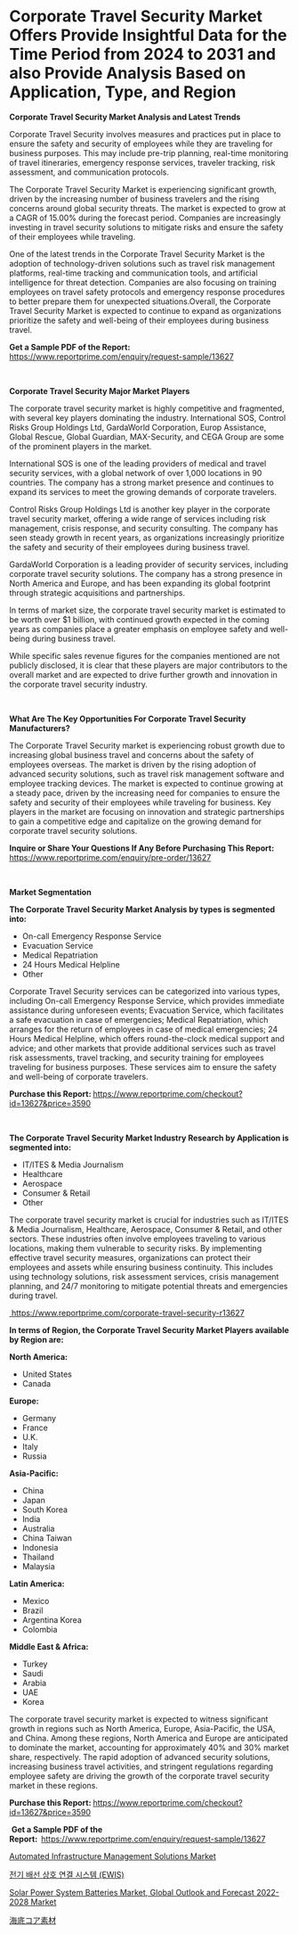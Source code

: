 <p><h1>Corporate Travel Security Market Offers Provide Insightful Data for the Time Period from 2024 to 2031 and also Provide Analysis Based on Application, Type, and Region</h1></p><p><strong>Corporate Travel Security Market Analysis and Latest Trends</strong></p>
<p><p>Corporate Travel Security involves measures and practices put in place to ensure the safety and security of employees while they are traveling for business purposes. This may include pre-trip planning, real-time monitoring of travel itineraries, emergency response services, traveler tracking, risk assessment, and communication protocols.</p><p>The Corporate Travel Security Market is experiencing significant growth, driven by the increasing number of business travelers and the rising concerns around global security threats. The market is expected to grow at a CAGR of 15.00% during the forecast period. Companies are increasingly investing in travel security solutions to mitigate risks and ensure the safety of their employees while traveling.</p><p>One of the latest trends in the Corporate Travel Security Market is the adoption of technology-driven solutions such as travel risk management platforms, real-time tracking and communication tools, and artificial intelligence for threat detection. Companies are also focusing on training employees on travel safety protocols and emergency response procedures to better prepare them for unexpected situations.Overall, the Corporate Travel Security Market is expected to continue to expand as organizations prioritize the safety and well-being of their employees during business travel.</p></p>
<p><strong>Get a Sample PDF of the Report:&nbsp;</strong> <a href="https://www.reportprime.com/enquiry/request-sample/13627">https://www.reportprime.com/enquiry/request-sample/13627</a></p>
<p>&nbsp;</p>
<p><strong>Corporate Travel Security Major Market Players</strong></p>
<p><p>The corporate travel security market is highly competitive and fragmented, with several key players dominating the industry. International SOS, Control Risks Group Holdings Ltd, GardaWorld Corporation, Europ Assistance, Global Rescue, Global Guardian, MAX-Security, and CEGA Group are some of the prominent players in the market. </p><p>International SOS is one of the leading providers of medical and travel security services, with a global network of over 1,000 locations in 90 countries. The company has a strong market presence and continues to expand its services to meet the growing demands of corporate travelers. </p><p>Control Risks Group Holdings Ltd is another key player in the corporate travel security market, offering a wide range of services including risk management, crisis response, and security consulting. The company has seen steady growth in recent years, as organizations increasingly prioritize the safety and security of their employees during business travel. </p><p>GardaWorld Corporation is a leading provider of security services, including corporate travel security solutions. The company has a strong presence in North America and Europe, and has been expanding its global footprint through strategic acquisitions and partnerships.</p><p>In terms of market size, the corporate travel security market is estimated to be worth over $1 billion, with continued growth expected in the coming years as companies place a greater emphasis on employee safety and well-being during business travel.</p><p>While specific sales revenue figures for the companies mentioned are not publicly disclosed, it is clear that these players are major contributors to the overall market and are expected to drive further growth and innovation in the corporate travel security industry.</p></p>
<p>&nbsp;</p>
<p><strong>What Are The Key Opportunities For Corporate Travel Security Manufacturers?</strong></p>
<p><p>The Corporate Travel Security market is experiencing robust growth due to increasing global business travel and concerns about the safety of employees overseas. The market is driven by the rising adoption of advanced security solutions, such as travel risk management software and employee tracking devices. The market is expected to continue growing at a steady pace, driven by the increasing need for companies to ensure the safety and security of their employees while traveling for business. Key players in the market are focusing on innovation and strategic partnerships to gain a competitive edge and capitalize on the growing demand for corporate travel security solutions.</p></p>
<p><strong>Inquire or Share Your Questions If Any Before Purchasing This Report:</strong> <a href="https://www.reportprime.com/enquiry/pre-order/13627">https://www.reportprime.com/enquiry/pre-order/13627</a></p>
<p>&nbsp;</p>
<p><strong>Market Segmentation</strong></p>
<p><strong>The Corporate Travel Security Market Analysis by types is segmented into:</strong></p>
<p><ul><li>On-call Emergency Response Service</li><li>Evacuation Service</li><li>Medical Repatriation</li><li>24 Hours Medical Helpline</li><li>Other</li></ul></p>
<p><p>Corporate Travel Security services can be categorized into various types, including On-call Emergency Response Service, which provides immediate assistance during unforeseen events; Evacuation Service, which facilitates a safe evacuation in case of emergencies; Medical Repatriation, which arranges for the return of employees in case of medical emergencies; 24 Hours Medical Helpline, which offers round-the-clock medical support and advice; and other markets that provide additional services such as travel risk assessments, travel tracking, and security training for employees traveling for business purposes. These services aim to ensure the safety and well-being of corporate travelers.</p></p>
<p><strong>Purchase this Report:&nbsp;</strong><a href="https://www.reportprime.com/checkout?id=13627&price=3590">https://www.reportprime.com/checkout?id=13627&price=3590</a></p>
<p>&nbsp;</p>
<p><strong>The Corporate Travel Security Market Industry Research by Application is segmented into:</strong></p>
<p><ul><li>IT/ITES & Media Journalism</li><li>Healthcare</li><li>Aerospace</li><li>Consumer & Retail</li><li>Other</li></ul></p>
<p><p>The corporate travel security market is crucial for industries such as IT/ITES & Media Journalism, Healthcare, Aerospace, Consumer & Retail, and other sectors. These industries often involve employees traveling to various locations, making them vulnerable to security risks. By implementing effective travel security measures, organizations can protect their employees and assets while ensuring business continuity. This includes using technology solutions, risk assessment services, crisis management planning, and 24/7 monitoring to mitigate potential threats and emergencies during travel.</p></p>
<p><a href="https://www.reportprime.com/corporate-travel-security-r13627">&nbsp;https://www.reportprime.com/corporate-travel-security-r13627</a></p>
<p><strong>In terms of Region, the Corporate Travel Security Market Players available by Region are:</strong></p>
<p>
    <p> <strong> North America: </strong>
        <ul>
            <li>United States</li>
            <li>Canada</li>
        </ul>
        </p> 
    <p> <strong> Europe: </strong>
        <ul>
            <li>Germany</li>
            <li>France</li>
            <li>U.K.</li>
            <li>Italy</li>
            <li>Russia</li>
        </ul>
        </p> 
    <p> <strong> Asia-Pacific: </strong>
        <ul>
            <li>China</li>
            <li>Japan</li>
            <li>South Korea</li>
            <li>India</li>
            <li>Australia</li>
            <li>China Taiwan</li>
            <li>Indonesia</li>
            <li>Thailand</li>
            <li>Malaysia</li>
        </ul>
        </p> 
    <p> <strong> Latin America: </strong>
        <ul>
            <li>Mexico</li>
            <li>Brazil</li>
            <li>Argentina Korea</li>
            <li>Colombia</li>
        </ul>
        </p> 
    <p> <strong> Middle East & Africa: </strong>
        <ul>
            <li>Turkey</li>
            <li>Saudi</li>
            <li>Arabia</li>
            <li>UAE</li>
            <li>Korea</li>
        </ul>
    </p>
    </p>
<p><p>The corporate travel security market is expected to witness significant growth in regions such as North America, Europe, Asia-Pacific, the USA, and China. Among these regions, North America and Europe are anticipated to dominate the market, accounting for approximately 40% and 30% market share, respectively. The rapid adoption of advanced security solutions, increasing business travel activities, and stringent regulations regarding employee safety are driving the growth of the corporate travel security market in these regions.</p></p>
<p><strong>Purchase this Report: </strong><a href="https://www.reportprime.com/checkout?id=13627&price=3590">https://www.reportprime.com/checkout?id=13627&price=3590</a></p>
<p>&nbsp;<strong>Get a Sample PDF of the Report:&nbsp;&nbsp;</strong><a href="https://www.reportprime.com/enquiry/request-sample/13627">https://www.reportprime.com/enquiry/request-sample/13627</a></p>
<p><strong></strong></p>
<p><p><a href="https://github.com/biheemgalvinlouises6hokrh3h/Market-Research-Report-List-3/blob/main/automated-infrastructure-management-solutions-market.md">Automated Infrastructure Management Solutions Market</a></p><p><a href="https://github.com/vdhdwjyp90142/Market-Research-Report-List-4/blob/main/5754151107391.md">전기 배선 상호 연결 시스템 (EWIS)</a></p><p><a href="https://issuu.com/reportprime-2/docs/solar-power-system-batteries-market_75cf93a176c911">Solar Power System Batteries Market, Global Outlook and Forecast 2022-2028 Market</a></p><p><a href="https://github.com/sghwr779811674/Market-Research-Report-List-4/blob/main/688167186638.md">海底コア素材</a></p></p>